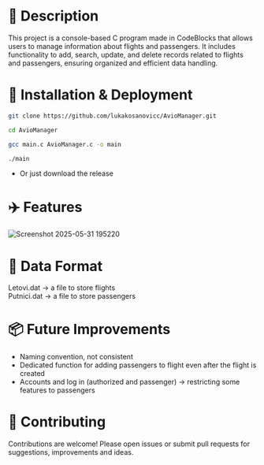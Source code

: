 # 📖 Description<br>
This project is a console-based C program made in CodeBlocks that allows users to manage information about flights and passengers. It includes functionality to add, search, update, and delete records related to flights and passengers, ensuring organized and efficient data handling.

# 🚀 Installation & Deployment<br>
```bash
git clone https://github.com/lukakosanovicc/AvioManager.git
```
```bash
cd AvioManager
```
```bash
gcc main.c AvioManager.c -o main
```
```bash
./main
```
- Or just download the release

# ✈️ Features
![Screenshot 2025-05-31 195220](https://github.com/user-attachments/assets/f80c21d9-b9be-48c0-b4bd-eef3f9c4d745)

# 📝 Data Format<br>
Letovi.dat -> a file to store flights<br>
Putnici.dat -> a file to store passengers<br>

# 📦 Future Improvements
- Naming convention, not consistent
- Dedicated function for adding passengers to flight even after the flight is created
- Accounts and log in (authorized and passenger) -> restricting some features to passengers

# 🤝 Contributing<br>
Contributions are welcome! Please open issues or submit pull requests for suggestions, improvements and ideas.
